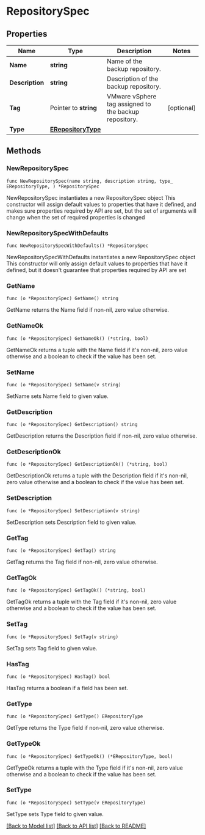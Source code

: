 # RepositorySpec

## Properties

Name | Type | Description | Notes
------------ | ------------- | ------------- | -------------
**Name** | **string** | Name of the backup repository. | 
**Description** | **string** | Description of the backup repository. | 
**Tag** | Pointer to **string** | VMware vSphere tag assigned to the backup repository. | [optional] 
**Type** | [**ERepositoryType**](ERepositoryType.md) |  | 

## Methods

### NewRepositorySpec

`func NewRepositorySpec(name string, description string, type_ ERepositoryType, ) *RepositorySpec`

NewRepositorySpec instantiates a new RepositorySpec object
This constructor will assign default values to properties that have it defined,
and makes sure properties required by API are set, but the set of arguments
will change when the set of required properties is changed

### NewRepositorySpecWithDefaults

`func NewRepositorySpecWithDefaults() *RepositorySpec`

NewRepositorySpecWithDefaults instantiates a new RepositorySpec object
This constructor will only assign default values to properties that have it defined,
but it doesn't guarantee that properties required by API are set

### GetName

`func (o *RepositorySpec) GetName() string`

GetName returns the Name field if non-nil, zero value otherwise.

### GetNameOk

`func (o *RepositorySpec) GetNameOk() (*string, bool)`

GetNameOk returns a tuple with the Name field if it's non-nil, zero value otherwise
and a boolean to check if the value has been set.

### SetName

`func (o *RepositorySpec) SetName(v string)`

SetName sets Name field to given value.


### GetDescription

`func (o *RepositorySpec) GetDescription() string`

GetDescription returns the Description field if non-nil, zero value otherwise.

### GetDescriptionOk

`func (o *RepositorySpec) GetDescriptionOk() (*string, bool)`

GetDescriptionOk returns a tuple with the Description field if it's non-nil, zero value otherwise
and a boolean to check if the value has been set.

### SetDescription

`func (o *RepositorySpec) SetDescription(v string)`

SetDescription sets Description field to given value.


### GetTag

`func (o *RepositorySpec) GetTag() string`

GetTag returns the Tag field if non-nil, zero value otherwise.

### GetTagOk

`func (o *RepositorySpec) GetTagOk() (*string, bool)`

GetTagOk returns a tuple with the Tag field if it's non-nil, zero value otherwise
and a boolean to check if the value has been set.

### SetTag

`func (o *RepositorySpec) SetTag(v string)`

SetTag sets Tag field to given value.

### HasTag

`func (o *RepositorySpec) HasTag() bool`

HasTag returns a boolean if a field has been set.

### GetType

`func (o *RepositorySpec) GetType() ERepositoryType`

GetType returns the Type field if non-nil, zero value otherwise.

### GetTypeOk

`func (o *RepositorySpec) GetTypeOk() (*ERepositoryType, bool)`

GetTypeOk returns a tuple with the Type field if it's non-nil, zero value otherwise
and a boolean to check if the value has been set.

### SetType

`func (o *RepositorySpec) SetType(v ERepositoryType)`

SetType sets Type field to given value.



[[Back to Model list]](../README.md#documentation-for-models) [[Back to API list]](../README.md#documentation-for-api-endpoints) [[Back to README]](../README.md)


